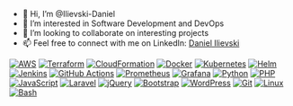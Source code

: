 - 👋 Hi, I’m @Ilievski-Daniel
- 👀 I’m interested in Software Development and DevOps
- 💞️ I’m looking to collaborate on interesting projects
- 📫 Feel free to connect with me on LinkedIn: [Daniel Ilievski](https://www.linkedin.com/in/danielilievski/)

[![AWS](https://img.shields.io/badge/Amazon%20Web%20Services-AWS-orange?logo=amazon-aws)](https://aws.amazon.com)
[![Terraform](https://img.shields.io/badge/Infrastructure%20as%20Code-Terraform-blueviolet?logo=terraform)](https://www.terraform.io)
[![CloudFormation](https://img.shields.io/badge/Infrastructure%20as%20Code-CloudFormation-9cf?logo=amazon-aws)](https://aws.amazon.com/cloudformation)
[![Docker](https://img.shields.io/badge/Containerization-Docker-blue?logo=docker)](https://www.docker.com)
[![Kubernetes](https://img.shields.io/badge/Containerization-Kubernetes-blue?logo=kubernetes)](https://kubernetes.io)
[![Helm](https://img.shields.io/badge/Containerization-Helm-blue?logo=helm)](https://helm.sh)
[![Jenkins](https://img.shields.io/badge/CI%2FCD-Jenkins-red?logo=jenkins)](https://www.jenkins.io)
[![GitHub Actions](https://img.shields.io/badge/CI%2FCD-GitHub%20Actions-black?logo=github)](https://github.com/features/actions)
[![Prometheus](https://img.shields.io/badge/Monitoring-Prometheus-brightgreen?logo=prometheus)](https://prometheus.io)
[![Grafana](https://img.shields.io/badge/Monitoring-Grafana-orange?logo=grafana)](https://grafana.com)
[![Python](https://img.shields.io/badge/Programming%20Language-Python-blue?logo=python)](https://www.python.org)
[![PHP](https://img.shields.io/badge/Programming%20Language-PHP-purple?logo=php)](https://www.php.net)
[![JavaScript](https://img.shields.io/badge/Programming%20Language-JavaScript-yellow?logo=javascript)](https://developer.mozilla.org/en-US/docs/Web/JavaScript)
[![Laravel](https://img.shields.io/badge/Framework-Laravel-red?logo=laravel)](https://laravel.com)
[![jQuery](https://img.shields.io/badge/Library-jQuery-blue?logo=jquery)](https://jquery.com)
[![Bootstrap](https://img.shields.io/badge/Library-Bootstrap-purple?logo=bootstrap)](https://getbootstrap.com)
[![WordPress](https://img.shields.io/badge/Framework-WordPress-blue?logo=wordpress)](https://wordpress.org)
[![Git](https://img.shields.io/badge/Tool-Git-orange?logo=git)](https://git-scm.com)
[![Linux](https://img.shields.io/badge/Tool-Linux-yellow?logo=linux)](https://www.linux.org)
[![Bash](https://img.shields.io/badge/Tool-Bash-lightgrey?logo=gnu-bash)](https://www.gnu.org/software/bash/)

<!---
Ilievski-Daniel/Ilievski-Daniel is a ✨ special ✨ repository because its `README.md` (this file) appears on your GitHub profile.
You can click the Preview link to take a look at your changes.
--->
